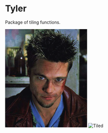 Tyler
=====

Package of tiling functions.

![Source](examples/Tyler.png)
![Tiled](exampels/TylerTiled.png)
